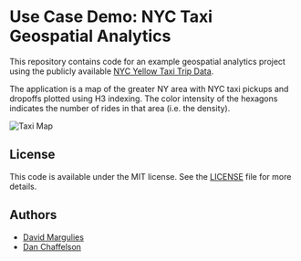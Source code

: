 # Use Case Demo: NYC Taxi Geospatial Analytics

This repository contains code for an example geospatial analytics project using the publicly available [NYC Yellow Taxi Trip Data](https://www.kaggle.com/datasets/elemento/nyc-yellow-taxi-trip-data?resource=download&select=yellow_tripdata_2016-03.csv).

The application is a map of the greater NY area with NYC taxi pickups and dropoffs plotted using H3 indexing. The color intensity of the hexagons indicates the number of rides in that area (i.e. the density).

![Taxi Map](image.png)

## License

This code is available under the MIT license. See the [LICENSE](./LICENSE.txt) file for more details.

## Authors

- [David Margulies](https://github.com/davidnmargulies)
- [Dan Chaffelson](https://github.com/Chaffelson)
